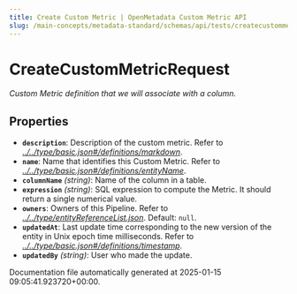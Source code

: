 ```yaml
---
title: Create Custom Metric | OpenMetadata Custom Metric API
slug: /main-concepts/metadata-standard/schemas/api/tests/createcustommetric
---
```


# CreateCustomMetricRequest

*Custom Metric definition that we will associate with a column.*

## Properties

- **`description`**: Description of the custom metric. Refer to *[../../type/basic.json#/definitions/markdown](#/../type/basic.json#/definitions/markdown)*.
- **`name`**: Name that identifies this Custom Metric. Refer to *[../../type/basic.json#/definitions/entityName](#/../type/basic.json#/definitions/entityName)*.
- **`columnName`** *(string)*: Name of the column in a table.
- **`expression`** *(string)*: SQL expression to compute the Metric. It should return a single numerical value.
- **`owners`**: Owners of this Pipeline. Refer to *[../../type/entityReferenceList.json](#/../type/entityReferenceList.json)*. Default: `null`.
- **`updatedAt`**: Last update time corresponding to the new version of the entity in Unix epoch time milliseconds. Refer to *[../../type/basic.json#/definitions/timestamp](#/../type/basic.json#/definitions/timestamp)*.
- **`updatedBy`** *(string)*: User who made the update.


Documentation file automatically generated at 2025-01-15 09:05:41.923720+00:00.
